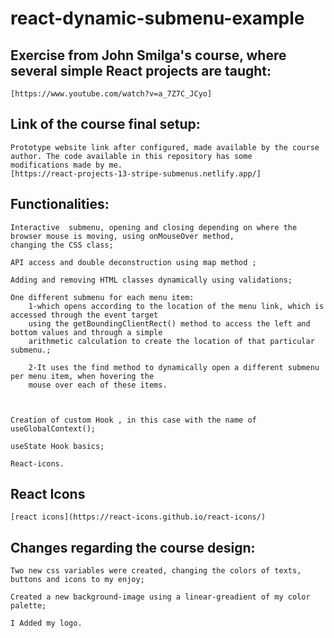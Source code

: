 # react-dynamic-submenu-example




## Exercise from John Smilga's course, where several simple React projects are taught:
    [https://www.youtube.com/watch?v=a_7Z7C_JCyo]



## Link of the course final setup:
    Prototype website link after configured, made available by the course author. The code available in this repository has some 
    modifications made by me.
    [https://react-projects-13-stripe-submenus.netlify.app/]


## Functionalities:
    Interactive  submenu, opening and closing depending on where the browser mouse is moving, using onMouseOver method, 
    changing the CSS class;
    
    API access and double deconstruction using map method ;

    Adding and removing HTML classes dynamically using validations;

    One different submenu for each menu item:
        1-which opens according to the location of the menu link, which is accessed through the event target 
        using the getBoundingClientRect() method to access the left and bottom values ​​and through a simple 
        arithmetic calculation to create the location of that particular submenu.;

        2-It uses the find method to dynamically open a different submenu per menu item, when hovering the
        mouse over each of these items.

    
    
    Creation of custom Hook , in this case with the name of useGlobalContext();

    useState Hook basics;
    
    React-icons.
    
## React Icons

    [react icons](https://react-icons.github.io/react-icons/)


## Changes regarding the course design:

    Two new css variables were created, changing the colors of texts, buttons and icons to my enjoy;

    Created a new background-image using a linear-greadient of my color palette;

    I Added my logo.
